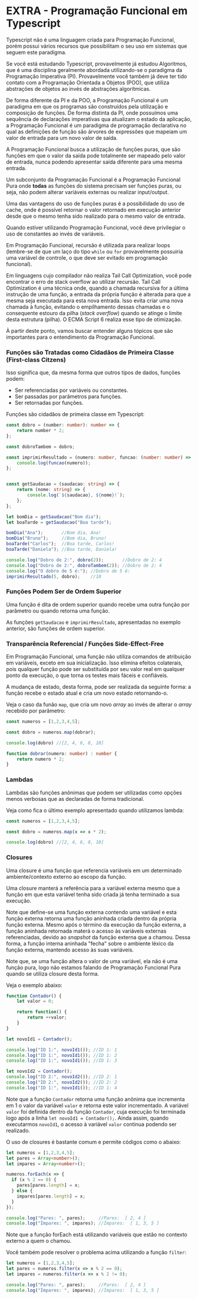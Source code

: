 # EXTRA - Programação Funcional em Typescript

Typescript não é uma linguagem criada para Programação Funcional, porém possui vários recursos que possibilitam o seu uso em sistemas que seguem este paradigma.

Se você está estudando Typescript, provavelmente já estudou Algoritmos, que é uma disciplina geralmente abordada utilizando-se o paradigma da Programação Imperativa (PI). Provavelmente você também já deve ter tido contato com a Programação Orientada a Objetos (POO), que utiliza abstrações de objetos ao invés de abstrações algorítmicas.

De forma diferente da PI e da POO, a Programação Funcional é um paradigma em que os programas são construídos pela utilização e composição de funções. De forma distinta da PI, onde possuímos uma sequência de declarações imperativas qua atualizam o estado da aplicação, a Programação Funcional é um paradigma de programação declarativa no qual as definições de função são árvores de expressões que mapeiam um valor de entrada para um novo valor de saída.

A Programação Funcional busca a utilização de funções puras, que são funções em que o valor da saída pode totalmente ser mapeado pelo valor de entrada, nunca podendo apresentar saída diferente para uma mesma entrada.

Um subconjunto da Programação Funcional é a Programação Funcional Pura onde **todas** as funções do sistema precisam ser funções puras, ou seja, não podem alterar variáveis externas ou realizar input/output.

Uma das vantagens do uso de funções puras é a possibilidade do uso de cache, onde é possível retornar o valor retornado em execução anterior desde que o mesmo tenha sido realizado para o mesmo valor de entrada.

Quando estiver utilizando Programação Funcional, você deve privilegiar o uso de constantes ao invés de variáveis.

Em Programação Funcional, recursão é utilizada para realizar loops (lembre-se de que um laço do tipo `while` ou `for` provavelmente possuiria uma variável de controle, o que deve ser evitado em programação funcional).

Em linguagens cujo compilador não realiza Tail Call Optimization, você pode encontrar o erro de stack overflow ao utilizar recursão. Tail Call Optimization é uma técnica onde, quando a chamada recursiva for a última instrução de uma função, a entrada da própria função é alterada para que a mesma seja executada para esta nova entrada. Isso evita criar uma nova chamada à função, evitando o empilhamento dessas chamadas e o consequente estouro da pilha (*stack overflow*) quando se atinge o limite desta estrutura (pilha). O ECMA Script 6 realiza esse tipo de otimização.

À partir deste ponto, vamos buscar entender alguns tópicos que são importantes para o entendimento da Programação Funcional.

### Funções são Tratadas como Cidadãos de Primeira Classe (First-class Citzens)

Isso significa que, da mesma forma que outros tipos de dados, funções podem:
  - Ser referenciadas por variáveis ou constantes.
  - Ser passadas por parâmetros para funções.
  - Ser retornadas por funções.

Funções são cidadãos de primeira classe em Typescript:

```ts
const dobro = (number: number): number => {
    return number * 2;
};

const dobroTambem = dobro;

const imprimirResultado = (numero: number, funcao: (number: number) => number) => {
    console.log(funcao(numero));
};


const getSaudacao = (saudacao: string) => {
    return (nome: string) => {
        console.log(`${saudacao}, ${nome}!`);
    };
};

let bomDia = getSaudacao("Bom dia");
let boaTarde = getSaudacao("Boa tarde");

bomDia("Ana");       //Bom dia, Ana!
bomDia("Bruno");     //Bom dia, Bruno!
boaTarde("Carlos");  //Boa tarde, Carlos!
boaTarde("Daniela"); //Boa tarde, Daniela!

console.log("Dobro de 2:", dobro(2));       //Dobro de 2: 4
console.log("Dobro de 2:", dobroTambem(2)); //Dobro de 2: 4
console.log("O dobro de 5 é:"); //Dobro de 5 é:
imprimirResultado(5, dobro);    //10
```

### Funções Podem Ser de Ordem Superior

Uma função é dita de ordem superior quando recebe uma outra função por parâmetro ou quando retorna uma função.

As funções `getSaudacao` e `imprimirResultado`, apresentadas no exemplo anterior, são funções de ordem superior.

### Transparência Referencial / Funções Side-Effect-Free

Em Programação Funcional, uma função não utiliza comandos de atribuição em variáveis, exceto em sua inicialização. Isso elimina efeitos colaterais, pois qualquer função pode ser substituída por seu valor real em qualquer ponto da execução, o que torna os testes mais fáceis e confiáveis.

A mudança de estado, desta forma, pode ser realizada da seguinte forma: a função recebe o estado atual e cria um novo estado retornando-o.

Veja o caso da funão `map`, que cria um novo *array* ao invés de alterar o *array* recebido por parâmetro:

```ts
const numeros = [1,2,3,4,5];

const dobro = numeros.map(dobrar);

console.log(dobro) //[2, 4, 6, 8, 10]

function dobrar(numero: number) : number {
    return numero * 2;
}
```

### Lambdas

Lambdas são funções anônimas que podem ser utilizadas como opções menos verbosas que as declaradas de forma tradicional.

Veja como fica o último exemplo apresentado quando utilizamos lambda:

```ts
const numeros = [1,2,3,4,5];

const dobro = numeros.map(x => x * 2);

console.log(dobro) //[2, 4, 6, 8, 10]
```

### Closures

Uma closure é uma função que referencia variáveis em um determinado ambiente/contexto externo ao escopo da função.

Uma closure manterá a referência para a variável externa mesmo que a função em que esta variável tenha sido criada já tenha terminado a sua execução.

Note que define-se uma função externa contendo uma variável e esta função externa retorna uma função aninhada criada dentro da própria função externa. Mesmo após o término da execução da função externa, a função aninhada retornada materá o acesso às variáveis externas referenciadas, devido ao *snapshot* da função externa que a chamou. Dessa forma, a função interna aninhada "fecha" sobre o ambiente léxico da função externa, mantendo acesso às suas variáveis.

Note que, se uma função altera o valor de uma variável, ela não é uma função pura, logo não estamos falando de Programação Funcional Pura quando se utiliza closure desta forma.

Veja o exemplo abaixo:

```ts
function Contador() {
    let valor = 0;

    return function() {
        return ++valor;
    }
}

let novoId1 = Contador();

console.log("ID 1:", novoId1()); //ID 1: 1
console.log("ID 1:", novoId1()); //ID 1: 2
console.log("ID 1:", novoId1()); //ID 1: 3

let novoId2 = Contador();
console.log("ID 2:", novoId2()); //ID 2: 1
console.log("ID 2:", novoId2()); //ID 2: 2
console.log("ID 1:", novoId1()); //ID 1: 4
```

Note que a função `Contador` retorna uma função anônima que incrementa em 1 o valor da variável `valor` e retorna este valor incrementado. A variável `valor` foi definida dentro da função `Contador`, cuja execução foi terminada logo após a linha `let novoId1 = Contador();`. Ainda assim, quando executarmos `novoId1`, o acesso à variável `valor` continua podendo ser realizado.

O uso de closures é bastante comum e permite códigos como o abaixo:

```ts
let numeros = [1,2,3,4,5];
let pares = Array<number>();
let impares = Array<number>();

numeros.forEach(x => {
  if (x % 2 == 0) {
    pares[pares.length] = x;
  } else {
    impares[pares.length] = x;
  }
});

console.log("Pares: ", pares);     //Pares:  [ 2, 4 ]
console.log("Ímpares: ", impares); //Ímpares:  [ 1, 3, 5 ]
```

Note que a função forEach está utilizando variáveis que estão no contexto externo a quem o chamou.

Você também pode resolver o problema acima utilizando a função `filter`:

```ts
let numeros = [1,2,3,4,5];
let pares = numeros.filter(x => x % 2 == 0);
let impares = numeros.filter(x => x % 2 != 0);

console.log("Pares: ", pares);     //Pares:  [ 2, 4 ]
console.log("Ímpares: ", impares); //Ímpares:  [ 1, 3, 5 ]
```
